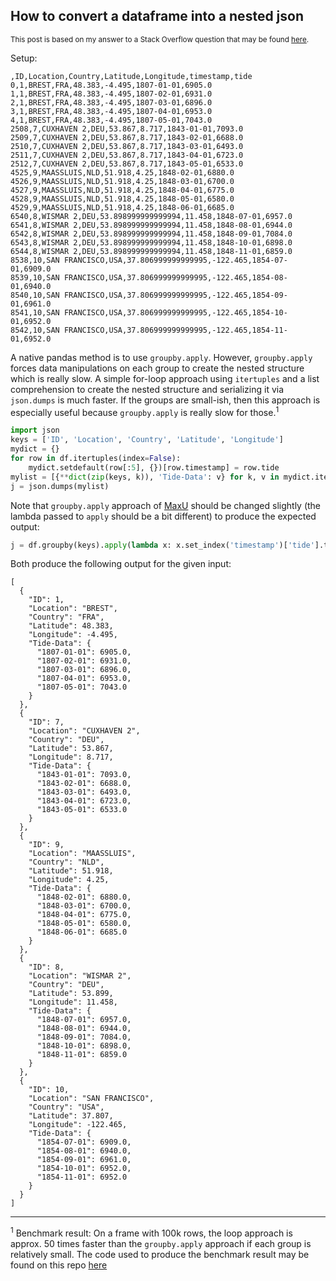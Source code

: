 ## How to convert a dataframe into a nested json

<sup>This post is based on my answer to a Stack Overflow question that may be found [here](https://stackoverflow.com/a/75780569/19123103).</sup>

Setup:

```none
,ID,Location,Country,Latitude,Longitude,timestamp,tide
0,1,BREST,FRA,48.383,-4.495,1807-01-01,6905.0  
1,1,BREST,FRA,48.383,-4.495,1807-02-01,6931.0  
2,1,BREST,FRA,48.383,-4.495,1807-03-01,6896.0  
3,1,BREST,FRA,48.383,-4.495,1807-04-01,6953.0  
4,1,BREST,FRA,48.383,-4.495,1807-05-01,7043.0  
2508,7,CUXHAVEN 2,DEU,53.867,8.717,1843-01-01,7093.0  
2509,7,CUXHAVEN 2,DEU,53.867,8.717,1843-02-01,6688.0  
2510,7,CUXHAVEN 2,DEU,53.867,8.717,1843-03-01,6493.0  
2511,7,CUXHAVEN 2,DEU,53.867,8.717,1843-04-01,6723.0  
2512,7,CUXHAVEN 2,DEU,53.867,8.717,1843-05-01,6533.0  
4525,9,MAASSLUIS,NLD,51.918,4.25,1848-02-01,6880.0  
4526,9,MAASSLUIS,NLD,51.918,4.25,1848-03-01,6700.0  
4527,9,MAASSLUIS,NLD,51.918,4.25,1848-04-01,6775.0  
4528,9,MAASSLUIS,NLD,51.918,4.25,1848-05-01,6580.0  
4529,9,MAASSLUIS,NLD,51.918,4.25,1848-06-01,6685.0  
6540,8,WISMAR 2,DEU,53.898999999999994,11.458,1848-07-01,6957.0  
6541,8,WISMAR 2,DEU,53.898999999999994,11.458,1848-08-01,6944.0  
6542,8,WISMAR 2,DEU,53.898999999999994,11.458,1848-09-01,7084.0  
6543,8,WISMAR 2,DEU,53.898999999999994,11.458,1848-10-01,6898.0  
6544,8,WISMAR 2,DEU,53.898999999999994,11.458,1848-11-01,6859.0  
8538,10,SAN FRANCISCO,USA,37.806999999999995,-122.465,1854-07-01,6909.0  
8539,10,SAN FRANCISCO,USA,37.806999999999995,-122.465,1854-08-01,6940.0  
8540,10,SAN FRANCISCO,USA,37.806999999999995,-122.465,1854-09-01,6961.0  
8541,10,SAN FRANCISCO,USA,37.806999999999995,-122.465,1854-10-01,6952.0  
8542,10,SAN FRANCISCO,USA,37.806999999999995,-122.465,1854-11-01,6952.0  
```

A native pandas method is to use `groupby.apply`. However, `groupby.apply` forces data manipulations on each group to create the nested structure which is really slow. A simple for-loop approach using `itertuples` and a list comprehension to create the nested structure and serializing it via `json.dumps` is much faster. If the groups are small-ish, then this approach is especially useful because `groupby.apply` is really slow for those.<sup>1</sup>
```python
import json
keys = ['ID', 'Location', 'Country', 'Latitude', 'Longitude']
mydict = {}
for row in df.itertuples(index=False):
    mydict.setdefault(row[:5], {})[row.timestamp] = row.tide
mylist = [{**dict(zip(keys, k)), 'Tide-Data': v} for k, v in mydict.items()]
j = json.dumps(mylist)
```
Note that `groupby.apply` approach of [MaxU][1] should be changed slightly (the lambda passed to `apply` should be a bit different) to produce the expected output:
```python
j = df.groupby(keys).apply(lambda x: x.set_index('timestamp')['tide'].to_dict()).reset_index(name='Tide-Data').to_json(orient='records')
```
Both produce the following output for the given input:
```none
[
  {
    "ID": 1,
    "Location": "BREST",
    "Country": "FRA",
    "Latitude": 48.383,
    "Longitude": -4.495,
    "Tide-Data": {
      "1807-01-01": 6905.0,
      "1807-02-01": 6931.0,
      "1807-03-01": 6896.0,
      "1807-04-01": 6953.0,
      "1807-05-01": 7043.0
    }
  },
  {
    "ID": 7,
    "Location": "CUXHAVEN 2",
    "Country": "DEU",
    "Latitude": 53.867,
    "Longitude": 8.717,
    "Tide-Data": {
      "1843-01-01": 7093.0,
      "1843-02-01": 6688.0,
      "1843-03-01": 6493.0,
      "1843-04-01": 6723.0,
      "1843-05-01": 6533.0
    }
  },
  {
    "ID": 9,
    "Location": "MAASSLUIS",
    "Country": "NLD",
    "Latitude": 51.918,
    "Longitude": 4.25,
    "Tide-Data": {
      "1848-02-01": 6880.0,
      "1848-03-01": 6700.0,
      "1848-04-01": 6775.0,
      "1848-05-01": 6580.0,
      "1848-06-01": 6685.0
    }
  },
  {
    "ID": 8,
    "Location": "WISMAR 2",
    "Country": "DEU",
    "Latitude": 53.899,
    "Longitude": 11.458,
    "Tide-Data": {
      "1848-07-01": 6957.0,
      "1848-08-01": 6944.0,
      "1848-09-01": 7084.0,
      "1848-10-01": 6898.0,
      "1848-11-01": 6859.0
    }
  },
  {
    "ID": 10,
    "Location": "SAN FRANCISCO",
    "Country": "USA",
    "Latitude": 37.807,
    "Longitude": -122.465,
    "Tide-Data": {
      "1854-07-01": 6909.0,
      "1854-08-01": 6940.0,
      "1854-09-01": 6961.0,
      "1854-10-01": 6952.0,
      "1854-11-01": 6952.0
    }
  }
]
```

---

<sup>1</sup> Benchmark result: On a frame with 100k rows, the loop approach is approx. 50 times faster than the `groupby.apply` approach if each group is relatively small. The code used to produce the benchmark result may be found on this repo [here](./benchmark.py)

  [1]: https://stackoverflow.com/a/40490276/19123103